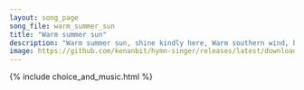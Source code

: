```yaml
---
layout: song_page
song_file: warm_summer_sun
title: "Warm summer sun"
description: "Warm summer sun, shine kindly here, Warm southern wind, blow softly here, Green sod above, lie light, lie light. Good night, dear heart, good night, g... english secular 4part musicbykenan textbyother summer death"
image: https://github.com/kenanbit/hymn-singer/releases/latest/download/warm_summer_sun-trad.png
---
```


{% include choice_and_music.html %}